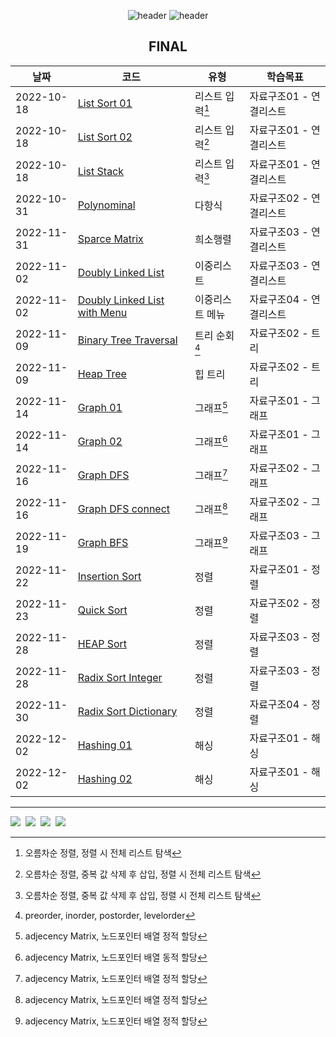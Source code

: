

<div align="center">
  
![header](https://capsule-render.vercel.app/api?type=waving&height=250&color=89a5ea&text=Data%20Structure&fontColor=ffffff)
![header](https://capsule-render.vercel.app/api?type=rect&height=50&color=ebf3f5&text=2022학년도2학기&fontColor=000000&fontSize=20)


FINAL
 ---
|날짜|코드|유형|학습목표|
|------|---|----|----|
|2022-10-18|[List Sort 01](https://github.com/swimmin99/Data_Structure/blob/main/04_List/List1.c)|리스트 입력[^1]|자료구조01 - 연결리스트|
|2022-10-18|[List Sort 02](https://github.com/swimmin99/Data_Structure/blob/main/04_List/List2.c)|리스트 입력[^2]|자료구조01 - 연결리스트|
|2022-10-18|[List Stack](https://github.com/swimmin99/Data_Structure/blob/main/04_List/listStack.c)|리스트 입력[^2]|자료구조01 - 연결리스트|
|2022-10-31|[Polynominal](https://github.com/swimmin99/Data_Structure/blob/main/04_List/Polynominal.c)|다항식|자료구조02 - 연결리스트|
|2022-11-31|[Sparce Matrix](https://github.com/swimmin99/Data_Structure/blob/main/04_List/SparceMatrix.c)|희소행렬|자료구조03 - 연결리스트|
|2022-11-02|[Doubly Linked List](https://github.com/swimmin99/Data_Structure/blob/main/04_List/List3.c)|이중리스트|자료구조03 - 연결리스트|
|2022-11-02|[Doubly Linked List with Menu](https://github.com/swimmin99/Data_Structure/blob/main/04_List/List4.c)|이중리스트 메뉴|자료구조04 - 연결리스트|
|2022-11-09|[Binary Tree Traversal]( https://github.com/swimmin99/Data_Structure/blob/main/05_Tree/traversal.c)|트리 순회[^5]|자료구조02 - 트리|
|2022-11-09|[Heap Tree]( https://github.com/swimmin99/Data_Structure/blob/main/05_Tree/heaptree.c)|힙 트리|자료구조02 - 트리|
|2022-11-14|[Graph 01](https://github.com/swimmin99/Data_Structure/blob/main/06_Graph/graph1-S.c)|그래프[^3]|자료구조01 - 그래프|
|2022-11-14|[Graph 02](https://github.com/swimmin99/Data_Structure/blob/main/06_Graph/graph1-D.c)|그래프[^4]|자료구조01 - 그래프|
|2022-11-16|[Graph DFS]( https://github.com/swimmin99/Data_Structure/blob/main/06_Graph/graph2.c)|그래프[^3]|자료구조02 - 그래프|
|2022-11-16|[Graph DFS connect]( https://github.com/swimmin99/Data_Structure/blob/main/06_Graph/graph2-2.c)|그래프[^3]|자료구조02 - 그래프|
|2022-11-19|[Graph BFS](https://github.com/swimmin99/Data_Structure/commit/7101e6b724c59d1d6d5cf936e9429e06342c9585)|그래프[^3]|자료구조03 - 그래프|
|2022-11-22|[Insertion Sort](https://github.com/swimmin99/Data_Structure/blob/main/07_Sort/InsertionSort.c)|정렬|자료구조01 - 정렬|
|2022-11-23|[Quick Sort](https://github.com/swimmin99/Data_Structure/blob/main/07_Sort/quick.c)|정렬|자료구조02 - 정렬|
|2022-11-28|[HEAP Sort](https://github.com/swimmin99/Data_Structure/blob/main/07_Sort/heapsort.c)|정렬|자료구조03 - 정렬|
|2022-11-28|[Radix Sort Integer](https://github.com/swimmin99/Data_Structure/blob/main/07_Sort/radix1.c)|정렬|자료구조03 - 정렬|
|2022-11-30|[Radix Sort Dictionary](https://github.com/swimmin99/Data_Structure/blob/main/07_Sort/radix2.c)|정렬|자료구조04 - 정렬|
|2022-12-02|[Hashing 01](https://github.com/swimmin99/Data_Structure/blob/main/08_Hashing/hash1.c)|해싱|자료구조01 - 해싱|
|2022-12-02|[Hashing 02](https://github.com/swimmin99/Data_Structure/blob/main/08_Hashing/hash2.c)|해싱|자료구조01 - 해싱|

</div>


[^1]: 오름차순 정렬, 정렬 시 전체 리스트 탐색
[^2]: 오름차순 정렬, 중복 값 삭제 후 삽입, 정렬 시 전체 리스트 탐색
[^3]: adjecency Matrix, 노드포인터 배열 정적 할당
[^4]: adjecency Matrix, 노드포인터 배열 동적 할당
[^5]: preorder, inorder, postorder, levelorder

---
<p align = "left">
<img src="https://img.shields.io/badge/Visual-Studio-5C2D91?style=flat-square&logo=Visual-Studio&logoColor=white"/></a>&nbsp
<img src="https://img.shields.io/badge/C-A8B9CC?style=flat-square&logo=C%2B%2B&logoColor=white"/></a>&nbsp
<img src="https://img.shields.io/badge/Markdown-000000?style=flat-square&logo=Markdown&logoColor=white"/></a>&nbsp
<img src="https://img.shields.io/badge/HTML5-E34F26?style=flat-square&logo=HTML5&logoColor=white"/></a>&nbsp<br>
</p>
